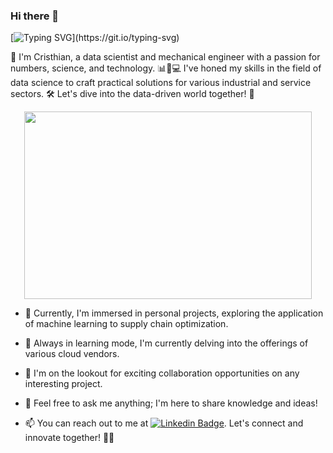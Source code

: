 ### Hi there 👋 </br>

[![Typing SVG](https://readme-typing-svg.herokuapp.com?font=Fira+Code&pause=1000&width=435&lines=Welcome+to+my+GitHub+profile!;I'm+a+Data+Scientis!)](https://git.io/typing-svg)

👋 I'm Cristhian, a data scientist and mechanical engineer with a passion for numbers, science, and technology. 📊🔬💻 I've honed my skills in the field of data science to craft practical solutions for various industrial and service sectors. 🛠️ Let's dive into the data-driven world together! 🚀

<p align="center">
  <img width="460" height="300" src="https://github.com/ctorres2747/ctorres2747/assets/132381850/31a9d6a3-498a-4558-9b15-9fdcab25c44e">
</p>


- 🔭 Currently, I'm immersed in personal projects, exploring the application of machine learning to supply chain optimization.
  
- 🌱 Always in learning mode, I'm currently delving into the offerings of various cloud vendors.
  
- 👯 I'm on the lookout for exciting collaboration opportunities on any interesting project.
  
- 💬 Feel free to ask me anything; I'm here to share knowledge and ideas!
  
- 📫 You can reach out to me at [![Linkedin Badge](https://img.shields.io/badge/-LinkedIn-blue?style=flat-square&logo=Linkedin&logoColor=white&link=)](https://www.linkedin.com/in/cristhian-torres-c1a2t3v/). Let's connect and innovate together! 📩🤝
